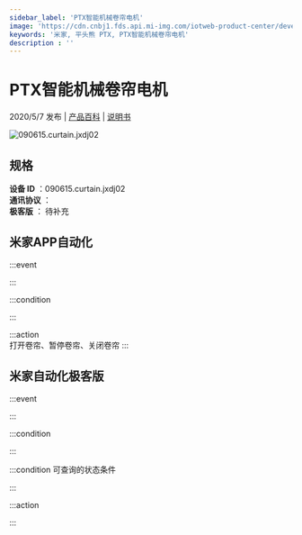 ```yaml
---
sidebar_label: 'PTX智能机械卷帘电机'
image: 'https://cdn.cnbj1.fds.api.mi-img.com/iotweb-product-center/developer_1583742245263f04CaHrC.png?GalaxyAccessKeyId=AKVGLQWBOVIRQ3XLEW&Expires=9223372036854775807&Signature=XnHo6IzIEHiL1JIdSyzO0iuDTcU='
keywords: '米家, 平头熊 PTX, PTX智能机械卷帘电机'
description : ''
---
```

# PTX智能机械卷帘电机

2020/5/7 发布 | [产品百科](https://home.mi.com/webapp/content/baike/product/index.html?model=090615.curtain.jxdj02/) | [说明书](https://home.mi.com/views/introduction.html?model=090615.curtain.jxdj02&region=cn)

![090615.curtain.jxdj02](https://cdn.cnbj1.fds.api.mi-img.com/iotweb-product-center/developer_1583742245263f04CaHrC.png?GalaxyAccessKeyId=AKVGLQWBOVIRQ3XLEW&Expires=9223372036854775807&Signature=XnHo6IzIEHiL1JIdSyzO0iuDTcU=)

## 规格  
> 
**设备 ID** ：090615.curtain.jxdj02  
**通讯协议** ：  
**极客版**  ： 待补充 


## 米家APP自动化  

:::event  

:::

:::condition  

:::

:::action   
打开卷帘、暂停卷帘、关闭卷帘
:::

## 米家自动化极客版  

:::event  

:::

:::condition  

:::

:::condition 可查询的状态条件  

:::

:::action  

:::

        
